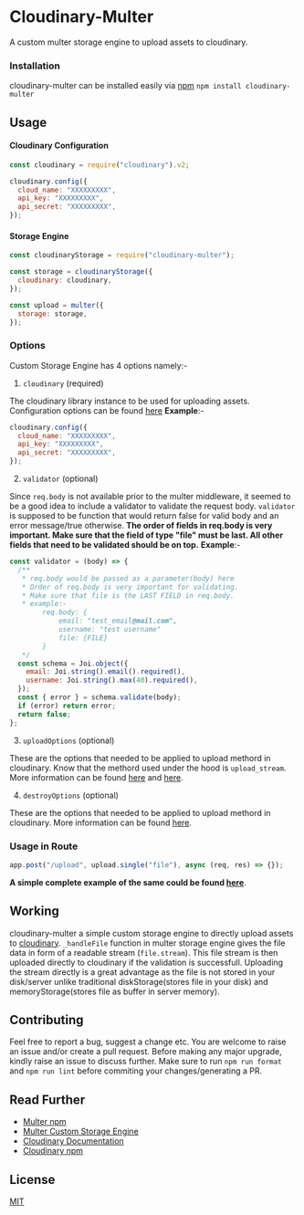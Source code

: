 # Cloudinary-Multer

A custom multer storage engine to upload assets to cloudinary.

### Installation

cloudinary-multer can be installed easily via [npm](https://www.npmjs.com/)
`npm install cloudinary-multer`

## Usage

#### Cloudinary Configuration

```javascript
const cloudinary = require("cloudinary").v2;

cloudinary.config({
  cloud_name: "XXXXXXXXX",
  api_key: "XXXXXXXXX",
  api_secret: "XXXXXXXXX",
});
```

#### Storage Engine

```javascript
const cloudinaryStorage = require("cloudinary-multer");

const storage = cloudinaryStorage({
  cloudinary: cloudinary,
});

const upload = multer({
  storage: storage,
});
```

### Options

Custom Storage Engine has 4 options namely:-

1. `cloudinary` (required)

The cloudinary library instance to be used for uploading assets.
Configuration options can be found [here](https://cloudinary.com/documentation/node_integration#configuration)
**Example**:-

```javascript
cloudinary.config({
  cloud_name: "XXXXXXXXX",
  api_key: "XXXXXXXXX",
  api_secret: "XXXXXXXXX",
});
```

2. `validator` (optional)

Since `req.body` is not available prior to the multer middleware, it seemed to be a good idea to include a validator to validate the request body.
`validator` is supposed to be function that would return false for valid body and an error message/true otherwise.
**The order of fields in req.body is very important. Make sure that the field of type "file" must be last. All other fields that need to be validated should be on top.**
**Example**:-

```javascript
const validator = (body) => {
  /**
   * req.body would be passed as a parameter(body) here
   * Order of req.body is very important for validating.
   * Make sure that file is the LAST FIELD in req.body.
   * example:-
        req.body: {
            email: "test_email@mail.com",
            username: "test username"
            file: {FILE}
        }
   */
  const schema = Joi.object({
    email: Joi.string().email().required(),
    username: Joi.string().max(40).required(),
  });
  const { error } = schema.validate(body);
  if (error) return error;
  return false;
};
```

3. `uploadOptions` (optional)

These are the options that needed to be applied to upload methord in cloudinary.
Know that the methord used under the hood is `upload_stream`.
More information can be found [here](https://www.npmjs.com/package/cloudinary) and [here](https://cloudinary.com/documentation/image_upload_api_reference).

4. `destroyOptions` (optional)

These are the options that needed to be applied to upload methord in cloudinary.
More information can be found [here](https://cloudinary.com/documentation/image_upload_api_reference#destroy_method).

### Usage in Route

```javascript
app.post("/upload", upload.single("file"), async (req, res) => {});
```

**A simple complete example of the same could be found [here](https://github.com/Aryaman1706/cloudinary-multer/blob/master/example/server.js)**.

## Working

cloudinary-multer a simple custom storage engine to directly upload assets to [cloudinary](https://cloudinary.com/).
`_handleFile` function in multer storage engine gives the file data in form of a readable stream (`file.stream`).
This file stream is then uploaded directly to cloudinary if the validation is successfull.
Uploading the stream directly is a great advantage as the file is not stored in your disk/server unlike traditional diskStorage(stores file in your disk) and memoryStorage(stores file as buffer in server memory).

## Contributing

Feel free to report a bug, suggest a change etc. You are welcome to raise an issue and/or create a pull request.
Before making any major upgrade, kindly raise an issue to discuss further.
Make sure to run `npm run format` and `npm run lint` before commiting your changes/generating a PR.

## Read Further

- [Multer npm](https://www.npmjs.com/package/multer)
- [Multer Custom Storage Engine](https://github.com/expressjs/multer/blob/master/StorageEngine.md)
- [Cloudinary Documentation](https://cloudinary.com/documentation)
- [Cloudinary npm](https://www.npmjs.com/package/cloudinary)

## License

[MIT](https://opensource.org/licenses/MIT)
